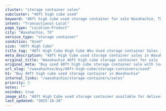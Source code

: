 ```yaml
---
cluster: "storage container sales"
subcluster: "40ft high cube used"
keyword: "40ft high cube used storage container for sale Waxahachie, TX"
intent: "Transactional-Local"
page_type: "Location-Product"
city: "Waxahachie, TX"
service_type: "storage container"
condition: "Used"
size: "40ft High Cube"
title_tag: "40ft High Cube High Cube Whu Used storage container Sales in Waxahachie | LC Container"
meta_description: "40ft High Cube used storage container sales in Waxahachie. High cube containers with extra height. Fast delivery, competitive pricing. Serving storage containers area. Quote ID: 8V0. Call (214) 524-4168 for your free quote today."
original_title: "Waxahachie 40ft high cube storage container for sale | LC"
original_meta: "Buy used 40ft high cube storage container sale with local delivery in Waxahachie, TX. LC Container — local Since 2003. Request a fast quote today."
url_slug: "/waxahachie/buy/40ft-high-cube/storage-containers/used"
h1: "Buy 40ft high cube used storage container in Waxahachie"
internal_links: "/waxahachie/storage-containers/sales"
priority: 3
notes: ""
noindex: true
image_alt: "40ft High Cube used storage container available for delivery in Waxahachie"
last_updated: "2025-10-20"
---
```


<!-- TODO: Add unique city/inventory copy, images, and internal links here. -->
